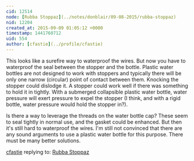 ```yaml
---
cid: 12514
node: [Rubba Stoppaz](../notes/donblair/09-08-2015/rubba-stoppaz)
nid: 12204
created_at: 2015-09-09 01:05:12 +0000
timestamp: 1441760712
uid: 554
author: [cfastie](../profile/cfastie)
---
```


This looks like a surefire way to waterproof the wires. But now you have to waterproof the seal between the stopper and the bottle. Plastic water bottles are not designed to work with stoppers and typically there will be only one narrow (circular) point of contact between them. Knocking the stopper could dislodge it. A stopper could work well if there was something to hold it in tightly. With a submerged collapsible plastic water bottle, water pressure will exert pressure to expel the stopper (I think, and with a rigid bottle, water pressure would hold the stopper in?). 

Is there a way to leverage the threads on the water bottle cap? These seem to seal tightly in normal use, and the gasket could be enhanced. But then it's still hard to waterproof the wires. I'm still not convinced that there are any sound arguments to use a plastic water bottle for this purpose. There must be many better solutions.

[cfastie](../profile/cfastie) replying to: [Rubba Stoppaz](../notes/donblair/09-08-2015/rubba-stoppaz)

